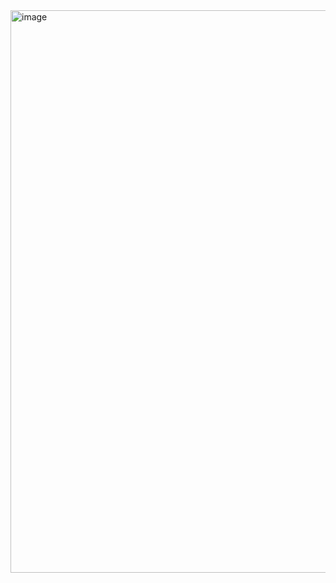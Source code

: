 <img width="1440" height="900" alt="image" src="https://github.com/user-attachments/assets/4f1be7be-d6bc-4b0d-9731-6542eec8200c" />
